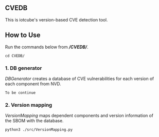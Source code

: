 ## CVEDB
This is iotcube's version-based CVE detection tool.


## How to Use
Run the commands below from ***/CVEDB/***.
```
cd CVEDB/
```

### 1. DB generator
*DBGenerator* creates a database of CVE vulnerabilities for each version of each component from NVD. 

```
To be continue
```

### 2. Version mapping
*VersionMapping* maps dependent components and version information of the SBOM with the database. 

```
python3 ./src/VersionMapping.py
```